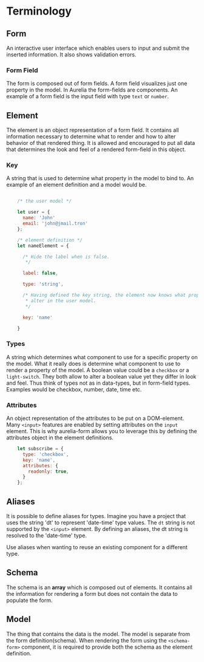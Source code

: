 # Terminology

## Form

An interactive user interface which enables users to input
and submit the inserted information. It also shows validation errors.

### Form Field

The form is composed out of form fields. A form field visualizes just one
property in the model. In Aurelia the form-fields are components. An example of
a form field is the input field with type `text` or `number`.

## Element

The element is an object representation of a form field. It contains all
information necessary to determine what to render and how to alter behavior of
that rendered thing. It is allowed and encouraged to put all data that
determines the look and feel of a rendered form-field in this object.

### Key

A string that is used to determine what property in the model to bind to. An
example of an element definition and a model would be.

```js

    /* the user model */

    let user = {
      name: 'John'
      email: 'john@jmail.tron'
    };

    /* element definition */
    let nameElement = {

      /* Hide the label when is false.
       */

      label: false,

      type: 'string',

      /* Having defined the key string, the element now knows what property to
       * alter in the user model.
       */

      key: 'name'

    }
```

### Types

A string which determines what component to use for a specific property on the model.
What it really does is determine what component to use to render a property of
the model. A boolean value could be a `checkbox` or a `light-switch`. They both
allow to alter a boolean value yet they differ in look and feel. Thus think of
types not as in data-types, but in form-field types. Examples would be
checkbox, number, date, time etc.

### Attributes

An object representation of the attributes to be put on a DOM-element. Many
`<input>` features are enabled by setting attributes on the `input` element. This is
why aurelia-form allows you to leverage this by defining the attributes object
in the element definitions.

```js
    let subscribe = {
      type: 'checkbox',
      key: 'name',
      attributes: {
        readonly: true,
      }
    };
```

## Aliases

It is possible to define aliases for types. Imagine you have a project that uses
the string 'dt' to represent 'date-time' type values. The `dt` string is not
supported by the `<input>` element. By defining an aliases, the dt string is
resolved to the 'date-time' type.

Use aliases when wanting to reuse an existing component for a different type.

## Schema

The schema is an **array** which is composed out of elements. It contains all
the information for rendering a form but does not contain the data to populate
the form.

## Model

The thing that contains the data is the model. The model is separate from the
form definition(schema). When rendering the form using the `<schema-form>`
component, it is required to provide both the schema as the element definition.


